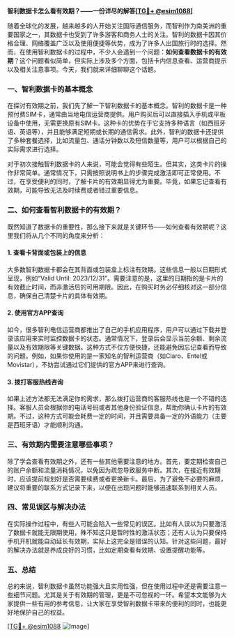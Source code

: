 **智利数据卡怎么看有效期？——一份详尽的解答[[TG💪+ @esim1088](https://t.me/s/esim1088)]**

随着全球化的发展，越来越多的人开始关注国际通信服务，而智利作为南美洲的重要国家之一，其数据卡也受到了许多游客和商务人士的关注。智利的数据卡因其价格合理、网络覆盖广泛以及使用便捷等优势，成为了许多人出国旅行时的选择。然而，在使用智利数据卡的过程中，不少人会遇到一个问题：**如何查看数据卡的有效期**？这个问题看似简单，但实际上涉及多个方面，包括卡内信息查看、运营商提示以及相关注意事项。今天，我们就来详细聊聊这个话题。

### 一、智利数据卡的基本概念

在探讨有效期之前，我们先了解一下智利数据卡的基本概念。智利的数据卡是一种预付费SIM卡，通常由当地电信运营商提供。用户购买后可以直接插入手机或平板设备中使用，无需更换原有SIM卡。这种卡的优势在于它支持多种语言（如西班牙语、英语等），并且能够满足短期或长期的通信需求。此外，智利的数据卡还提供了多种套餐选择，比如流量包、通话分钟数以及短信数量等，用户可以根据自己的实际需求进行选择。

对于初次接触智利数据卡的人来说，可能会觉得有些陌生。但其实，这类卡片的操作非常简单。通常情况下，只需按照说明书上的步骤完成激活即可正常使用。不过，在享受便利的同时，了解卡片的有效期显得尤为重要。毕竟，如果忘记查看有效期，可能导致无法及时续费或者错过重要信息。

### 二、如何查看智利数据卡的有效期？

既然知道了数据卡的重要性，那么接下来就是关键环节——如何查看有效期呢？这里我们将从几个不同的角度来分析：

#### 1. 查看卡背面或包装上的信息
大多数智利数据卡都会在其背面或包装盒上标注有效期。这些信息一般以日期形式呈现，例如“Valid Until: 2023/12/31”。需要注意的是，这里的日期指的是卡片的有效截止时间，而非激活后的可用期限。因此，在购买时务必仔细核对这一部分信息，确保自己清楚卡片的具体有效期。

#### 2. 使用官方APP查询
如今，很多智利电信运营商都推出了自己的手机应用程序，用户可以通过下载并登录该应用来实时监控数据卡的状态。通常情况下，登录后会显示当前余额、剩余流量以及有效期限等关键数据。这种方式不仅方便快捷，还能避免因忘记查看而导致的问题。例如，如果你使用的是一家知名的智利运营商（如Claro、Entel或Movistar），不妨尝试通过它们提供的官方APP来进行查询。

#### 3. 拨打客服热线咨询
如果上述方法都无法满足你的需求，那么拨打运营商的客服热线也是一个不错的选择。客服人员会根据你的电话号码或者其他身份验证信息，帮助你确认卡片的有效期。不过，这种方式可能会耗费一定的时间，并且需要具备一定的外语能力（主要是西班牙语）才能顺利沟通。

### 三、有效期内需要注意哪些事项？

除了学会查看有效期之外，还有一些其他需要注意的地方。首先，要定期检查自己的账户余额和流量消耗情况，以免因为疏忽导致服务中断。其次，在接近有效期时，应该提前规划好是否需要续费或者更换新卡。最后，为了避免不必要的麻烦，建议将重要的联系方式记录下来，以便在出现问题时能够迅速联系到相关人员。

### 四、常见误区与解决办法

在实际操作过程中，有些人可能会陷入一些常见的误区。比如有人误以为只要激活了数据卡就能无限期使用，殊不知这只是暂时性的激活状态；还有人认为只要保持手机开机就能自动延长有效期，实际上这完全是错误的认知。针对这些问题，最好的解决办法就是养成良好的习惯，比如定期查看有效期、设置提醒功能等。

### 五、总结

总的来说，智利数据卡虽然功能强大且实用性强，但在使用过程中还是需要注意一些细节问题。尤其是关于有效期的管理，更是不可忽视的一环。希望本文能够为大家提供一些有用的参考信息，让大家在享受智利数据卡带来的便利的同时，也能更好地保护自己的权益。

[[TG💪+ @esim1088](https://t.me/s/esim1088) ![Image](https://i.postimg.cc/4NQfJmqS/Snipaste-2025-05-13-00-14-12.png)]